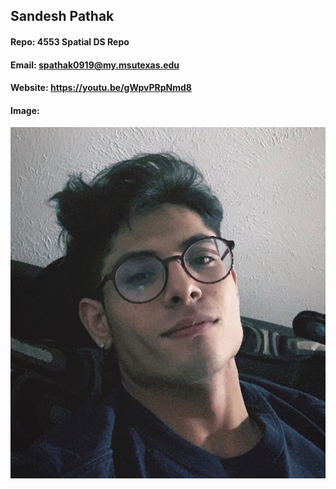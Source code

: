 ## Sandesh Pathak
#### Repo: 4553 Spatial DS Repo
#### Email: spathak0919@my.msutexas.edu
#### Website: https://youtu.be/gWpvPRpNmd8
#### Image:
![Sandesh Pathak](https://github.com/spathak0919/4553-Spatial-DS/blob/main/IMG-3104.jpg)


